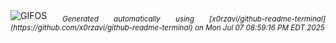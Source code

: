 <div align="justify">
<picture>
    <source media="(prefers-color-scheme: dark)" srcset="https://i.ibb.co/M553BxNR/output-gif.gif">
    <source media="(prefers-color-scheme: light)" srcset="https://i.ibb.co/M553BxNR/output-gif.gif">
    <img alt="GIFOS" src="https://i.ibb.co/M553BxNR/output-gif.gif">
</picture>
<sub><i>Generated automatically using [x0rzavi/github-readme-terminal](https://github.com/x0rzavi/github-readme-terminal) on Mon Jul 07 08:59:16 PM EDT 2025</i></sub>
</div>

<!--  -->